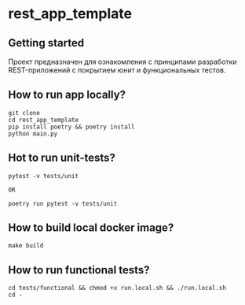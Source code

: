 # rest_app_template


## Getting started
Проект предназначен для ознакомления с принципами разработки REST-приложений с покрытием юнит и функциональных тестов.


## How to run app locally?

```
git clone
cd rest_app_template
pip install poetry && poetry install
python main.py
```

## Hot to run unit-tests?
```
pytest -v tests/unit

OR

poetry run pytest -v tests/unit
```

## How to build local docker image?
```
make build
```

## How to run functional tests?
```
cd tests/functional && chmod +x run.local.sh && ./run.local.sh
cd -
```

